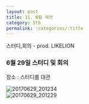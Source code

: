 ```yaml
---
layout: post
title: 11. 6월 세션
category: 5th
permalink: :categories/:title
---
```


스터디,회의 - prod. LIKELION  

### 6월 29일 스터디 및 회의

장소 : 스터디룸 대관  


![20170629_201234](https://user-images.githubusercontent.com/30469948/99148708-99c5e800-26cc-11eb-9ff8-b9750f87d1fe.jpg)  
![20170629_201229](https://user-images.githubusercontent.com/30469948/99148714-a3e7e680-26cc-11eb-8f7b-f97377e02538.jpg)  

